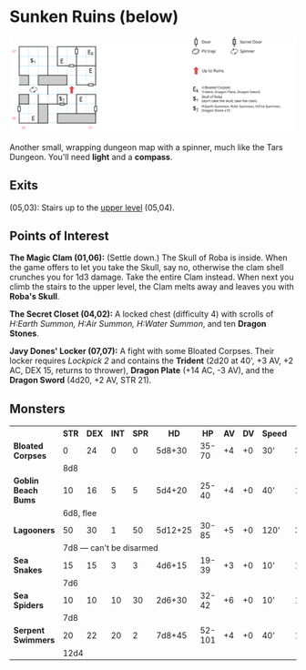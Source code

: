 # Sunken Ruins (below)

![map](sunken-dungeon.svg)

Another small, wrapping dungeon map with a spinner, much like the Tars Dungeon. You'll need **light** and a **compass**.

## Exits

(05,03): Stairs up to the [upper level](sunken-ruins.md) (05,04).

## Points of Interest

**The Magic Clam (01,06):** (Settle down.) The Skull of Roba is inside. When the game offers to let you take the Skull, say no, otherwise the clam shell crunches you for 1d3 damage. Take the entire Clam instead. When next you climb the stairs to the upper level, the Clam melts away and leaves you with **Roba's Skull**.

**The Secret Closet (04,02):** A locked chest (difficulty 4) with scrolls of *H:Earth Summon, H:Air Summon, H:Water Summon*, and ten **Dragon Stones**.

**Javy Dones' Locker (07,07):** A fight with some Bloated Corpses. Their locker requires *Lockpick 2* and contains the **Trident** (2d20 at 40', +3 AV, +2 AC, DEX 15, returns to thrower), **Dragon Plate** (+14 AC, -3 AV), and the **Dragon Sword** (4d20, +2 AV, STR 21).

## Monsters

<table>
  <tr>
    <th></th>
    <th>STR</th>
    <th>DEX</th>
    <th>INT</th>
    <th>SPR</th>
    <th>HD</th>
    <th>HP</th>
    <th>AV</th>
    <th>DV</th>
    <th>Speed</th>
    <th>XP</th>
  </tr>
  <tr>
    <td><b>Bloated Corpses</b></td>
    <td>0</td>
    <td>24</td>
    <td>0</td>
    <td>0</td>
    <td>5d8+30</td>
    <td>35-70</td>
    <td>+4</td>
    <td>+0</td>
    <td>30'</td>
    <td>300</td>
  </tr><tr>
    <td></td>
    <td colspan="10">8d8</td>
  </tr>
  <tr>
    <td><b>Goblin Beach Bums</b></td>
    <td>10</td>
    <td>16</td>
    <td>5</td>
    <td>5</td>
    <td>5d4+20</td>
    <td>25-40</td>
    <td>+4</td>
    <td>+0</td>
    <td>40'</td>
    <td>120</td>
  </tr><tr>
    <td></td>
    <td colspan="10">6d8, flee</td>
  </tr>
  <tr>
    <td><b>Lagooners</b></td>
    <td>50</td>
    <td>30</td>
    <td>1</td>
    <td>50</td>
    <td>5d12+25</td>
    <td>30-85</td>
    <td>+5</td>
    <td>+0</td>
    <td>120'</td>
    <td>320</td>
  </tr><tr>
    <td></td>
    <td colspan="10">7d8 — can't be disarmed</td>
  </tr>
  <tr>
    <td><b>Sea Snakes</b></td>
    <td>15</td>
    <td>15</td>
    <td>3</td>
    <td>3</td>
    <td>4d6+15</td>
    <td>19-39</td>
    <td>+3</td>
    <td>+0</td>
    <td>10'</td>
    <td>140</td>
  </tr><tr>
    <td></td>
    <td colspan="10">7d6</td>
  </tr>
  <tr>
    <td><b>Sea Spiders</b></td>
    <td>10</td>
    <td>10</td>
    <td>10</td>
    <td>30</td>
    <td>2d6+30</td>
    <td>32-42</td>
    <td>+6</td>
    <td>+0</td>
    <td>10'</td>
    <td>150</td>
  </tr><tr>
    <td></td>
    <td colspan="10">7d8</td>
  </tr>
  <tr>
    <td><b>Serpent Swimmers</b></td>
    <td>20</td>
    <td>22</td>
    <td>20</td>
    <td>2</td>
    <td>7d8+45</td>
    <td>52-101</td>
    <td>+4</td>
    <td>+0</td>
    <td>40'</td>
    <td>180</td>
  </tr><tr>
    <td></td>
    <td colspan="10">12d4</td>
  </tr>
</table>
